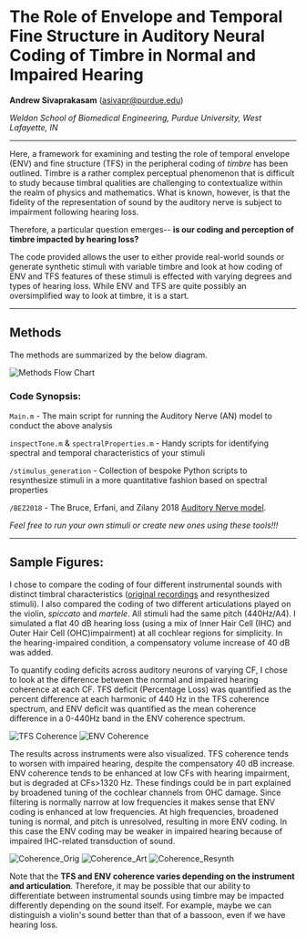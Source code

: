 # The Role of Envelope and Temporal Fine Structure in Auditory Neural Coding of Timbre in Normal and Impaired Hearing

 **Andrew Sivaprakasam** (asivapr@purdue.edu)

*Weldon School of Biomedical Engineering, Purdue University, West Lafayette, IN*

--- 

Here, a framework for examining and testing the role of temporal envelope (ENV) and fine structure (TFS) in the peripheral coding of *timbre* has been outlined. Timbre is a rather complex perceptual phenomenon that is difficult to study because timbral qualities are challenging to contextualize within the realm of physics and mathematics. What is known, however, is that the fidelity of the representation of sound by the auditory nerve is subject to impairment following hearing loss. 

Therefore, a particular question emerges-- **is our coding and perception of timbre impacted by hearing loss?**

The code provided allows the user to either provide real-world sounds or generate synthetic stimuli with variable timbre and look at how coding of ENV and TFS features of these stimuli is effected with varying degrees and types of hearing loss. While ENV and TFS are quite possibly an oversimplified way to look at timbre, it is a start.

---
## Methods

The methods are summarized by the below diagram. 

![Methods Flow Chart](https://github.com/sivaprakasaman/Timbre_SfN_2021/Figures/methods_flow.png)

### Code Synopsis:

`Main.m` - The main script for running the Auditory Nerve (AN) model to conduct the above analysis 

`inspectTone.m` & `spectralProperties.m` - Handy scripts for identifying spectral and temporal characteristics of your stimuli 

`/stimulus_generation` - Collection of bespoke Python scripts to resynthesize stimuli in a more quantitative fashion based on spectral properties

`/BEZ2018` - The Bruce, Erfani, and Zilany 2018 [Auditory Nerve model](https://github.com/yousoferfani/BEZ_model). 

*Feel free to run your own stimuli or create new ones using these tools!!!*

---
## Sample Figures:

I chose to compare the coding of four different instrumental sounds with distinct timbral characteristics ([original recordings](https://philharmonia.co.uk/resources/sound-samples/) and resynthesized stimuli). I also compared the coding of two different articulations played on the violin, *spiccato* and *martele*. All stimuli had the same pitch (440Hz/A4). I simulated a flat 40 dB hearing loss (using a mix of Inner Hair Cell (IHC) and Outer Hair Cell (OHC)impairment) at all cochlear regions for simplicity. In the hearing-impaired condition, a compensatory volume increase of 40 dB was added.

To quantify coding deficits across auditory neurons of varying CF, I chose to look at the difference between the normal and impaired hearing coherence at each CF. TFS deficit (Percentage Loss) was quantified as the percent difference at each harmonic of 440 Hz in the TFS coherence spectrum, and ENV deficit was quantified as the mean coherence difference in a 0-440Hz band in the ENV coherence spectrum. 

![TFS Coherence](https://github.com/sivaprakasaman/Timbre_SfN_2021/Figures/PartA/TFS_440_compare.png)
![ENV Coherence](https://github.com/sivaprakasaman/Timbre_SfN_2021/Figures/PartA/ENV_1320_compare.png)

The results across instruments were also visualized. TFS coherence tends to worsen with impaired hearing, despite the compensatory 40 dB increase. ENV coherence tends to be enhanced at low CFs with hearing impairment, but is degraded at CFs>1320 Hz. These findings could be in part explained by broadened tuning of the cochlear channels from OHC damage. Since filtering is normally narrow at low frequencies it makes sense that ENV coding is enhanced at low frequencies. At high frequencies, broadened tuning is normal, and pitch is unresolved, resulting in more ENV coding. In this case the ENV coding may be weaker in impaired hearing because of impaired IHC-related transduction of sound. 

![Coherence_Orig](https://github.com/sivaprakasaman/Timbre_SfN_2021/Figures/PartA/TFS_ENV_compare_PartA.png)
![Coherence_Art](https://github.com/sivaprakasaman/Timbre_SfN_2021/Figures/PartB/TFS_ENV_compare_PartB.png)
![Coherence_Resynth](https://github.com/sivaprakasaman/Timbre_SfN_2021/Figures/PartC/TFS_ENV_compare_PartC.png)

Note that the **TFS and ENV coherence varies depending on the instrument and articulation**. Therefore, it may be possible that our ability to differentiate between instrumental sounds using timbre may be impacted differently depending on the sound itself. For example, maybe we can distinguish a violin's sound better than that of a bassoon, even if we have hearing loss.  